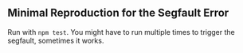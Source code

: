 ## Minimal Reproduction for the Segfault Error

Run with `npm test`. You might have to run multiple times to trigger the segfault, sometimes it works.